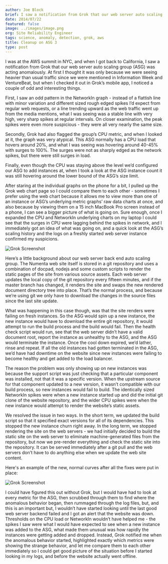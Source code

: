 ```yaml
---
author: Joe Block
brief: I saw a notification from Grok that our web server auto scaling group (ASG) was acting anomalously. At first I thought it was only because we were heavier
date: 2014/07/22
featured: false
image: ../images/image.png
org: Site Reliability Engineer
tags: science, anomaly, detection, grok, aws
title: Cleanup on ASG 3
type: post
---
```


I was at the AWS summit in NYC, and when I got back to California, I saw a
notification from Grok that our web server auto scaling group (ASG) was acting
anomalously. At first I thought it was only because we were seeing heavier than
usual traffic since we were mentioned in Information Week and VentureBeat, but
when I checked it out in Grok’s mobile app, I noticed a couple of odd and
interesting things.

First, I saw an odd pattern in the NetworkIn graph - instead of a flattish line
with minor variation and different sized rough edged spikes I’d expect from
regular web requests, or a line trending upward as the web traffic went up from
the media mentions, what I was seeing was a stable line with very high, very
sharp spikes at regular intervals. On closer examination, the peak spikes were
even more suspicious - they were all very nearly the same size.

Secondly, Grok had also flagged the group’s CPU metric, and when I looked at it,
the graph was very atypical. This ASG normally has a CPU load that hovers around
20%, and what I was seeing was hovering around 40-45% with surges to 100%. The
surges were not as sharply edged as the network spikes, but there were still
surges in load.

Finally, even though the CPU was staying above the level we’d configured our ASG
to add instances at, when I took a look at the ASG instance count it was still
hovering around the lower bound of the ASG’s size limit.

After staring at the individual graphs on the phone for a bit, I pulled up the
Grok web chart page so I could compare them to each other - sometimes I prefer
using the web chart because it allows me to view more than one of an instance or
ASG’s underlying metric graphs’ raw data charts at once, and also because by
viewing them on a 15 inch MacBook Pro screen instead of a phone, I can see a
bigger picture of what is going on. Sure enough, once I expanded the CPU and
NetworkIn underlying charts on my laptop I could see that the surges in CPU were
lagging behind the spikes in network, and I immediately got an idea of what was
going on, and a quick look at the ASG’s scaling history and the logs on a
freshly started web server instance confirmed my suspicions.

![Grok Screenshot](../images/ASG-failing.png "Grok Screenshot")

Here’s a little background about our web server back end auto scaling group. The
Numenta web site itself is stored in a git repository and uses a combination of
docpad, nodejs and some custom scripts to render the static pages of the site
from various source assets. Each web server updates the local copy of the git
repository every fifteen minutes, and if the master branch has changed, it
renders the site and swaps the new rendered document directory tree into place.
That’s the normal process, and because we’re using git we only have to download
the changes in the source files since the last site update.

What was happening in this case though, was that the site renders were failing
on fresh instances. So the ASG would spin up a new instance, the new instance
would have to download the entire git repository, it would attempt to run the
build process and the build would fail. Then the health check script would run,
see that the web server didn’t have a valid document root, report the instance
as unhealthy to the ASG, and the ASG would terminate the instance. Once the cool
down expired, we’d lather, rinse and repeat. If all the old instances had gotten
terminated in the ASG, we’d have had downtime on the website since new instances
were failing to become healthy and get added to the load balancer.

The reason the problem was only showing up on new instances was because the
support script was just checking that a particular component was installed, not
that it was a specific version. When the upstream source for that component
updated to a new version, it wasn’t compatible with our build process, so new
instances would fail to build. The identically sized NetworkIn spikes were when
a new instance started up and did the initial git clone of the website
repository, and the wider CPU spikes were when the new instance would attempt to
render the website’s static assets.

We resolved the issue in two ways. In the short term, we updated the build
script so that it specified exact versions for all of its dependencies. This
stopped the new instance churn right away. In the long term, we stopped
rendering the site on the web servers - we had initially decided to build the
static site on the web server to eliminate machine-generated files from the
repository, but now we pre-render everything and check the static site into the
repository. It can be served immediately after a git pull and the web servers
don’t have to do anything else when we update the web site content.

Here's an example of the new, normal curves after all the fixes were put in
place:

![Grok Screenshot](../images/ASG-healthy.png "Grok Screenshot")

I could have figured this out without Grok, but I would have had to look at
every metric for the ASG, then scrubbed through them to find where the anomalous
behavior began, then rummaged through the log files, but, and this is an
important but, I wouldn’t have started looking until the last good web server
backend failed and I got an alert that the website was down. Thresholds on the
CPU load or NetworkIn wouldn’t have helped me - the spikes I saw were what I
would have expected to see when a new instance was added to the ASG, what made
them unusual was how rapidly the instances were getting added and dropped.
Instead, Grok notified me when the anomalous behavior started, highlighted
exactly which metrics were showing the strange behavior, and let me compare them
to each other immediately so I could get good picture of the situation before I
started looking in my logs, and before the website actually went offline.
